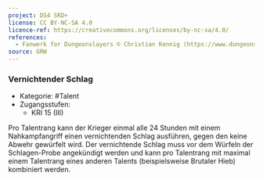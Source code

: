 ```yaml
---
project: DS4 SRD+
license: CC BY-NC-SA 4.0
licence-ref: https://creativecommons.org/licenses/by-nc-sa/4.0/
references: 
  - Fanwerk for Dungeonslayers © Christian Kennig (https://www.dungeonslayers.net/)
source: GRW
---
```


### Vernichtender Schlag

- Kategorie: #Talent
- Zugangsstufen:
  - KRI 15 (III)

Pro Talentrang kann der Krieger einmal alle 24 Stunden mit einem Nahkampfangriff einen vernichtenden Schlag ausführen, gegen den keine Abwehr gewürfelt wird. Der vernichtende Schlag muss vor dem Würfeln der Schlagen-Probe angekündigt werden und kann pro Talentrang mit maximal einem Talentrang eines anderen Talents (beispielsweise Brutaler Hieb) kombiniert werden.

